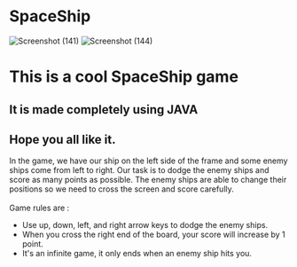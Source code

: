 # SpaceShip
![Screenshot (141)](https://github.com/Karan143246/SpaceShip/assets/103922464/abd6d105-3ae2-44bc-915f-ef9a73f0a2bd)
![Screenshot (144)](https://github.com/Karan143246/SpaceShip/assets/103922464/8a9ac4a6-d461-4a02-9f9b-39b6a611f57d)

<h1>This is a cool SpaceShip game </h1>
<h2> It is made completely using JAVA </h2>
<h2>Hope you all like it.</h2>

<p>
   In the game, we have our ship on the left side of the frame and some enemy ships come from left to right. Our task is to dodge the enemy ships and score as many points as possible. The enemy ships are able to change their positions so we need to cross the screen and score carefully.</br></br>
  Game rules are :
  <ul>
    <li>Use up, down, left, and right arrow keys to dodge the enemy ships.</li>
    <li>When you cross the right end of the board, your score will increase by 1 point.</li>
    <li> It's an infinite game, it only ends when an enemy ship hits you.</li>
  </ul>
</p>
